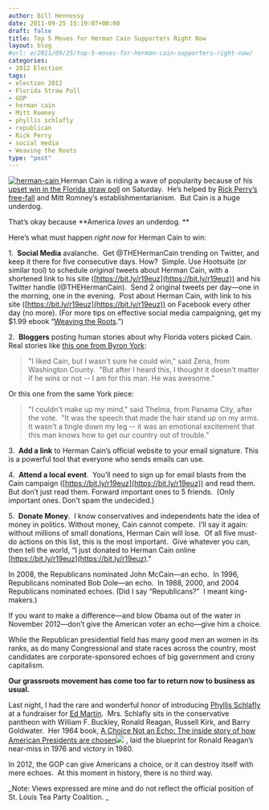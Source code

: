 ```yaml
---
author: Bill Hennessy
date: 2011-09-25 15:19:07+00:00
draft: false
title: Top 5 Moves for Herman Cain Supporters Right Now
layout: blog
#url: e/2011/09/25/top-5-moves-for-herman-cain-supporters-right-now/
categories:
- 2012 Election
tags:
- election 2012
- Florida Straw Poll
- GOP
- herman cain
- Mitt Romney
- phyllis schlafly
- republican
- Rick Perry
- social media
- Weaving the Roots
type: "post"
---
```


[![herman-cain](https://hennessysview.com/wp-content/uploads/2011/09/herman-cain_thumb.jpg)
](https://hennessysview.com/wp-content/uploads/2011/09/herman-cain.jpg)Herman Cain is riding a wave of popularity because of his [upset win in the Florida straw poll](https://www.tampabay.com/news/politics/national/herman-cain-wins-presidency-5-straw-poll/1193524) on Saturday.  He’s helped by [Rick Perry’s free-fall](https://hennessysview.com/white-house/what-rick-perry-can-learn-from-clark-griswold/) and Mitt Romney’s establishmentarianism.  But Cain is a huge underdog.

That’s okay because **America _loves_ an underdog. **

Here’s what must happen _right now_ for Herman Cain to win:

1.  **Social Media** avalanche.  Get @THEHermanCain trending on Twitter, and keep it there for five consecutive days. How?  Simple. Use Hootsuite (or similar tool) to schedule _original_ tweets about Herman Cain, with a shortened link to his site ([https://bit.ly/r19euz](https://bit.ly/r19euz)) and his Twitter handle (@THEHermanCain).  Send 2 original tweets per day—one in the morning, one in the evening.  Post about Herman Cain, with link to his site ([https://bit.ly/r19euz](https://bit.ly/r19euz)) on Facebook every other day (no more). (For more tips on effective social media campaigning, get my $1.99 ebook “[Weaving the Roots](https://www.harpercollins.com/books/Weaving-Roots/?isbn=9780062112965).”)

2.  **Bloggers** posting human stories about why Florida voters picked Cain.  Real stories like [this one from Byron York](https://campaign2012.washingtonexaminer.com/article/how-cain-won-florida):



> "I liked Cain, but I wasn't sure he could win," said Zena, from Washington County.  "But after I heard this, I thought it doesn't matter if he wins or not -- I am for this man. He was awesome."



Or this one from the same York piece:



> "I couldn't make up my mind," said Thelma, from Panama City, after the vote.  "It was the speech that made the hair stand up on my arms.  It wasn't a tingle down my leg -- it was an emotional excitement that this man knows how to get our country out of trouble."



3.  **Add a link** to Herman Cain’s official website to your email signature. This is a powerful tool that everyone who sends emails can use.

4.  **Attend a local event**.  You’ll need to sign up for email blasts from the Cain campaign ([https://bit.ly/r19euz](https://bit.ly/r19euz)) and read them. But don’t just read them. Forward important ones to 5 friends.  (Only important ones. Don’t spam the undecided.)

5.  **Donate Money**.  I know conservatives and independents hate the idea of money in politics. Without money, Cain cannot compete.  I’ll say it again:  without millions of small donations, Herman Cain will lose.  Of all five must-do actions on this list, this is the most important.  Give whatever you can, then tell the world, “I just donated to Herman Cain online [https://bit.ly/r19euz](https://bit.ly/r19euz)."

In 2008, the Republicans nominated John McCain—an echo.  In 1996, Republicans nominated Bob Dole—an echo.  In 1988, 2000, and 2004 Republicans nominated echoes. (Did I say “Republicans?”  I meant king-makers.)

If you want to make a difference—and blow Obama out of the water in November 2012—don’t give the American voter an echo—give him a choice.

While the Republican presidential field has many good men an women in its ranks, as do many Congressional and state races across the country, most candidates are corporate-sponsored echoes of big government and crony capitalism.

**Our grassroots movement has come too far to return now to business as usual.**

Last night, I had the rare and wonderful honor of introducing [Phyllis Schlafly](https://www.eagleforum.org/misc/bio.html) at a fundraiser for [Ed Martin](https://edmartinforcongress.com/).  Mrs. Schlafly sits in the conservative pantheon with William F. Buckley, Ronald Reagan, Russell Kirk, and Barry Goldwater.  Her 1964 book, [A Choice Not an Echo: The inside story of how American Presidents are chosen](https://www.amazon.com/gp/product/0686114868/ref=as_li_ss_tl?ie=UTF8&tag=hennesssview-20&linkCode=as2&camp=217145&creative=399373&creativeASIN=0686114868)![](https://www.assoc-amazon.com/e/ir?t=hennesssview-20&l=as2&o=1&a=0686114868&camp=217145&creative=399373)
, laid the blueprint for Ronald Reagan’s near-miss in 1976 and victory in 1980.

In 2012, the GOP can give Americans a choice, or it can destroy itself with mere echoes.  At this moment in history, there is no third way.



_Note: Views expressed are mine and do not reflect the official position of St. Louis Tea Party Coalition. _

